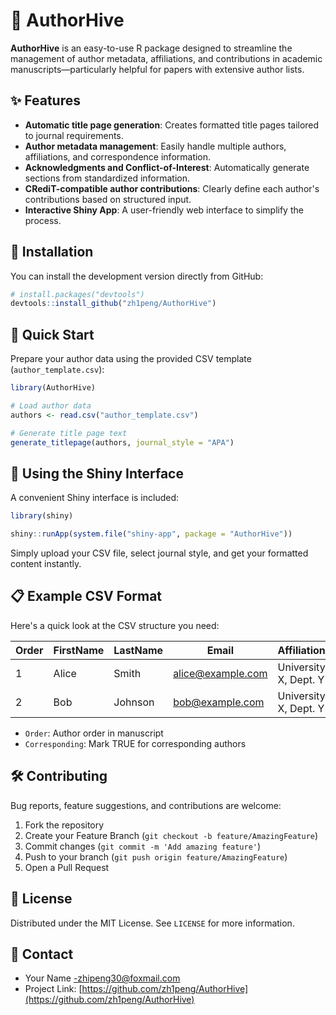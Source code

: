 
# 🐝 AuthorHive

**AuthorHive** is an easy-to-use R package designed to streamline the management of author metadata, affiliations, and contributions in academic manuscripts—particularly helpful for papers with extensive author lists.

## ✨ Features

- **Automatic title page generation**: Creates formatted title pages tailored to journal requirements.
- **Author metadata management**: Easily handle multiple authors, affiliations, and correspondence information.
- **Acknowledgments and Conflict-of-Interest**: Automatically generate sections from standardized information.
- **CRediT-compatible author contributions**: Clearly define each author's contributions based on structured input.
- **Interactive Shiny App**: A user-friendly web interface to simplify the process.

## 🚀 Installation

You can install the development version directly from GitHub:

```r
# install.packages("devtools")
devtools::install_github("zh1peng/AuthorHive")
```

## 📖 Quick Start

Prepare your author data using the provided CSV template (`author_template.csv`):

```r
library(AuthorHive)

# Load author data
authors <- read.csv("author_template.csv")

# Generate title page text
generate_titlepage(authors, journal_style = "APA")
```

## 🎯 Using the Shiny Interface

A convenient Shiny interface is included:

```r
library(shiny)

shiny::runApp(system.file("shiny-app", package = "AuthorHive"))
```

Simply upload your CSV file, select journal style, and get your formatted content instantly.

## 📋 Example CSV Format

Here's a quick look at the CSV structure you need:

| Order | FirstName | LastName | Email | Affiliation1 | Affiliation2 | Corresponding |
|-------|-----------|----------|-------|--------------|--------------|---------------|
| 1     | Alice     | Smith    | alice@example.com | University X, Dept. Y | NA           | TRUE          |
| 2     | Bob       | Johnson  | bob@example.com   | University X, Dept. Y | Company Z    | FALSE         |

- `Order`: Author order in manuscript
- `Corresponding`: Mark TRUE for corresponding authors

## 🛠 Contributing

Bug reports, feature suggestions, and contributions are welcome:

1. Fork the repository
2. Create your Feature Branch (`git checkout -b feature/AmazingFeature`)
3. Commit changes (`git commit -m 'Add amazing feature'`)
4. Push to your branch (`git push origin feature/AmazingFeature`)
5. Open a Pull Request

## 📄 License

Distributed under the MIT License. See `LICENSE` for more information.

## 📧 Contact

- Your Name -zhipeng30@foxmail.com
- Project Link: [https://github.com/zh1peng/AuthorHive](https://github.com/zh1peng/AuthorHive)
